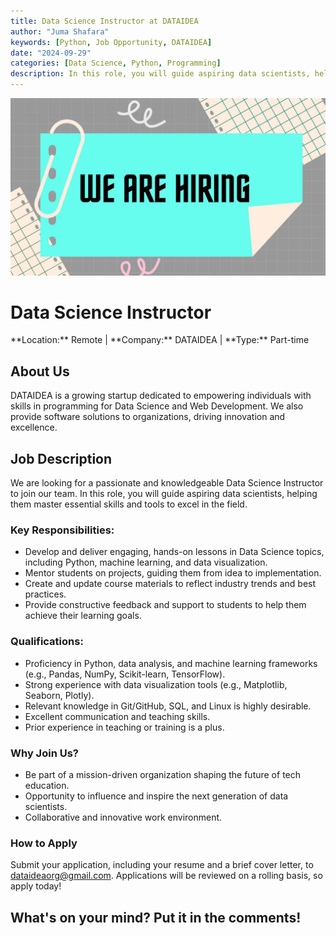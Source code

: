```yaml
---
title: Data Science Instructor at DATAIDEA
author: "Juma Shafara"
keywords: [Python, Job Opportunity, DATAIDEA]
date: "2024-09-29"
categories: [Data Science, Python, Programming]
description: In this role, you will guide aspiring data scientists, helping them master essential skills and tools to excel in the field.
---
```


![Photo by DATAIDEA](./thumbnail.jpg)

<div class="container mt-5">
<div class="row">
<div class="col-md-12">
<h1 class="tex mb-4">Data Science Instructor</h1>
</div>
<div class="col-md-12">
<p class="text-muted text-center">
**Location:** Remote | **Company:** DATAIDEA | **Type:** Part-time
</p>
</div>
</div>

<div class="row">
<div class="col-md-12">
<h2 class="mt-4 text-secondary">About Us</h2>
<p>
DATAIDEA is a growing startup dedicated to empowering individuals with skills in programming for Data Science and Web Development.
We also provide software solutions to organizations, driving innovation and excellence.
</p>
</div>
</div>

<div class="row">
<div class="col-md-12">
<h2 class="mt-4 text-secondary">Job Description</h2>
<p>
We are looking for a passionate and knowledgeable Data Science Instructor to join our team.
In this role, you will guide aspiring data scientists, helping them master essential skills and tools to excel in the field.
</p>
</div>
</div>

<div class="row">
<div class="col-md-12">
<h3 class="mt-4 text-secondary">Key Responsibilities:</h3>
<ul class="list-group">
<li class="list-group-item">
Develop and deliver engaging, hands-on lessons in Data Science topics, including Python, machine learning, and data visualization.
</li>
<li class="list-group-item">
Mentor students on projects, guiding them from idea to implementation.
</li>
<li class="list-group-item">
Create and update course materials to reflect industry trends and best practices.
</li>
<li class="list-group-item">
Provide constructive feedback and support to students to help them achieve their learning goals.
</li>
</ul>
</div>
</div>

<div class="row">
<div class="col-md-12">
<h3 class="mt-4 text-secondary">Qualifications:</h3>
<ul class="list-group">
<li class="list-group-item">
Proficiency in Python, data analysis, and machine learning frameworks (e.g., Pandas, NumPy, Scikit-learn, TensorFlow).
</li>
<li class="list-group-item">
Strong experience with data visualization tools (e.g., Matplotlib, Seaborn, Plotly).
</li>
<li class="list-group-item">
Relevant knowledge in Git/GitHub, SQL, and Linux is highly desirable.
</li>
<li class="list-group-item">
Excellent communication and teaching skills.
</li>
<li class="list-group-item">
Prior experience in teaching or training is a plus.
</li>
</ul>
</div>
</div>

<div class="row">
<div class="col-md-12">
<h3 class="mt-4 text-secondary">Why Join Us?</h3>
<ul class="list-group">
<li class="list-group-item">
Be part of a mission-driven organization shaping the future of tech education.
</li>
<li class="list-group-item">
Opportunity to influence and inspire the next generation of data scientists.
</li>
<li class="list-group-item">
Collaborative and innovative work environment.
</li>
</ul>
</div>
</div>

<div class="row">
<div class="col-md-12">
<h3 class="mt-4 text-secondary">How to Apply</h3>
<p>
Submit your application, including your resume and a brief cover letter, to
<a href="mailto: dataideaorg@gmail.com">dataideaorg@gmail.com</a>. Applications will be reviewed on a rolling basis, so apply today!
</p>
</div>
</div>
</div>

<h2>What's on your mind? Put it in the comments!</h2>
<script src="https://utteranc.es/client.js"
        repo="dataideaorg/dataidea-jobs"
        issue-term="pathname"
        theme="github-light"
        crossorigin="anonymous"
        async>
</script>
